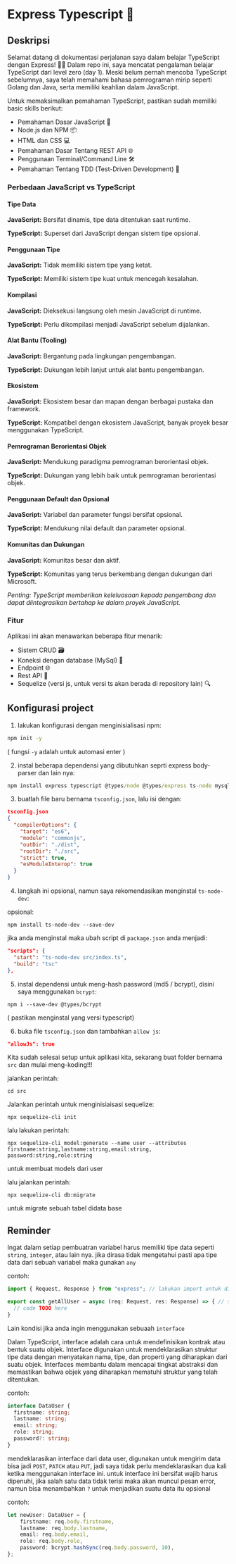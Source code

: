 # Express Typescript 🚀

## Deskripsi

Selamat datang di dokumentasi perjalanan saya dalam belajar TypeScript dengan Express! 👩‍💻 Dalam repo ini, saya mencatat pengalaman belajar TypeScript dari level zero (day 1). Meski belum pernah mencoba TypeScript sebelumnya, saya telah memahami bahasa pemrograman mirip seperti Golang dan Java, serta memiliki keahlian dalam JavaScript.

Untuk memaksimalkan pemahaman TypeScript, pastikan sudah memiliki basic skills berikut:
- Pemahaman Dasar JavaScript 🚀
- Node.js dan NPM 📦
- HTML dan CSS 💻
- Pemahaman Dasar Tentang REST API 🌐
- Penggunaan Terminal/Command Line 🛠️
- Pemahaman Tentang TDD (Test-Driven Development) 🧪

### Perbedaan JavaScript vs TypeScript

#### Tipe Data

**JavaScript:** Bersifat dinamis, tipe data ditentukan saat runtime.

**TypeScript:** Superset dari JavaScript dengan sistem tipe opsional.

#### Penggunaan Tipe

**JavaScript:** Tidak memiliki sistem tipe yang ketat.

**TypeScript:** Memiliki sistem tipe kuat untuk mencegah kesalahan.

#### Kompilasi

**JavaScript:** Dieksekusi langsung oleh mesin JavaScript di runtime.

**TypeScript:** Perlu dikompilasi menjadi JavaScript sebelum dijalankan.

#### Alat Bantu (Tooling)

**JavaScript:** Bergantung pada lingkungan pengembangan.

**TypeScript:** Dukungan lebih lanjut untuk alat bantu pengembangan.

#### Ekosistem

**JavaScript:** Ekosistem besar dan mapan dengan berbagai pustaka dan framework.

**TypeScript:** Kompatibel dengan ekosistem JavaScript, banyak proyek besar menggunakan TypeScript.

#### Pemrograman Berorientasi Objek

**JavaScript:** Mendukung paradigma pemrograman berorientasi objek.

**TypeScript:** Dukungan yang lebih baik untuk pemrograman berorientasi objek.

#### Penggunaan Default dan Opsional

**JavaScript:** Variabel dan parameter fungsi bersifat opsional.

**TypeScript:** Mendukung nilai default dan parameter opsional.

#### Komunitas dan Dukungan

**JavaScript:** Komunitas besar dan aktif.

**TypeScript:** Komunitas yang terus berkembang dengan dukungan dari Microsoft.

*Penting: TypeScript memberikan keleluasaan kepada pengembang dan dapat diintegrasikan bertahap ke dalam proyek JavaScript.*

### Fitur

Aplikasi ini akan menawarkan beberapa fitur menarik:
- Sistem CRUD 🗃️
- Koneksi dengan database (MySql) 🔄
- Endpoint 🌐
- Rest API 🚀
- Sequelize (versi js, untuk versi ts akan berada di repository lain) 🔍

## Konfigurasi project

1. lakukan konfigurasi dengan menginisialisasi npm:

```cmd
npm init -y
``` 
( fungsi `-y` adalah untuk automasi enter )

2. instal beberapa dependensi yang dibutuhkan seprti express body-parser dan lain nya:

```cmd
npm install express typescript @types/node @types/express ts-node mysql2
```

3. buatlah file baru bernama `tsconfig.json`, lalu isi dengan:

```json
tsconfig.json
{
  "compilerOptions": {
    "target": "es6",
    "module": "commonjs",
    "outDir": "./dist",
    "rootDir": "./src",
    "strict": true,
    "esModuleInterop": true
  }
}
```

4. langkah ini opsional, namun saya rekomendasikan menginstal `ts-node-dev`:

opsional:
```
npm install ts-node-dev --save-dev
```

jika anda menginstal maka ubah script di `package.json` anda menjadi:
```json
"scripts": {
  "start": "ts-node-dev src/index.ts",
  "build": "tsc"
},
```

5. instal dependensi untuk meng-hash password (md5 / bcrypt), disini saya menggunakan `bcrypt`:

```
npm i --save-dev @types/bcrypt
``` 
( pastikan menginstal yang versi typescript)

6. buka file `tsconfig.json` dan tambahkan `allow js`:

```json
"allowJs": true
```

Kita sudah selesai setup untuk aplikasi kita, sekarang buat folder bernama `src` dan mulai meng-koding!!!

jalankan perintah:

```
cd src
```

Jalankan perintah untuk menginisiaisasi sequelize:
```
npx sequelize-cli init 
```

lalu lakukan perintah:
```
npx sequelize-cli model:generate --name user --attributes firstname:string,lastname:string,email:string,  password:string,role:string 
```
untuk membuat models dari user

lalu jalankan perintah:
```
npx sequelize-cli db:migrate
```
untuk migrate sebuah tabel didata base

## Reminder

Ingat dalam setiap pembuatran variabel harus memiliki tipe data seperti `string`, `integer`, atau lain nya. jika dirasa tidak mengetahui pasti apa tipe data dari sebuah variabel maka gunakan `any`

contoh: 

```ts 
import { Request, Response } from "express"; // lakukan import untuk dijadikan tipe data

export const getAllUser = async (req: Request, res: Response) => { // setelah penulisan req maka harus di ikuti dengan Request dari express  itu sendiri
  // code TODO here
}
```

Lain kondisi jika anda ingin menggunakan sebuaah `interface` 

Dalam TypeScript, interface adalah cara untuk mendefinisikan kontrak atau bentuk suatu objek. Interface digunakan untuk mendeklarasikan struktur tipe data dengan menyatakan nama, tipe, dan properti yang diharapkan dari suatu objek. Interfaces membantu dalam mencapai tingkat abstraksi dan memastikan bahwa objek yang diharapkan mematuhi struktur yang telah ditentukan.

contoh: 
```ts 
interface DataUser {
  firstname: string;
  lastname: string;
  email: string;
  role: string;
  password?: string;
}
```

mendeklarasikan interface dari data user, digunakan untuk mengirim data bisa jadi `POST`, `PATCH` atau `PUT`, jadi saya tidak perlu mendeklarasikan dua kali ketika menggunakan interface ini. untuk interface ini bersifat wajib harus dipenuhi, jika salah satu data tidak terisi maka akan muncul pesan error, namun bisa menambahkan `?` untuk menjadikan suatu data itu opsional

contoh:  

```ts  
let newUser: DataUser = {
    firstname: req.body.firstname,
    lastname: req.body.lastname,
    email: req.body.email,
    role: req.body.role,
    password: bcrypt.hashSync(req.body.password, 10),
};
```
